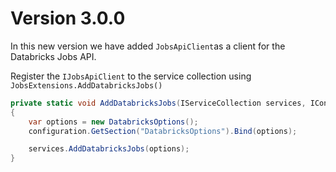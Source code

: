 # Version 3.0.0

In this new version we have added `JobsApiClient`as a client for the Databricks Jobs API.

Register the `IJobsApiClient` to the service collection using `JobsExtensions.AddDatabricksJobs()`

```c#
private static void AddDatabricksJobs(IServiceCollection services, IConfiguration configuration)
{   
    var options = new DatabricksOptions();
    configuration.GetSection("DatabricksOptions").Bind(options);

    services.AddDatabricksJobs(options);
}
```
